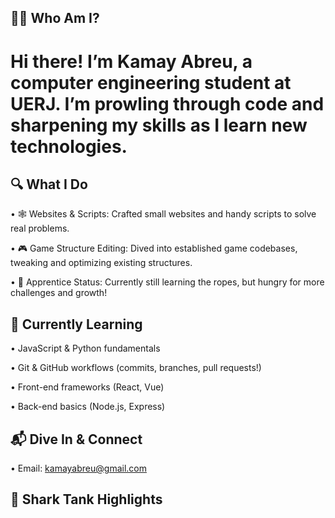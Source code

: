## 🏄‍♂️ Who Am I?

# Hi there! I’m Kamay Abreu, a computer engineering student at UERJ. I’m prowling through code and sharpening my skills as I learn new technologies.

## 🔍 What I Do

• 🕸️ Websites & Scripts: Crafted small websites and handy scripts to solve real problems.

• 🎮 Game Structure Editing: Dived into established game codebases, tweaking and optimizing existing structures.

• 🐋 Apprentice Status: Currently still learning the ropes, but hungry for more challenges and growth!

## 🌱 Currently Learning

• JavaScript & Python fundamentals

• Git & GitHub workflows (commits, branches, pull requests!)

• Front-end frameworks (React, Vue)

• Back-end basics (Node.js, Express)

## 📬 Dive In & Connect

• Email: kamayabreu@gmail.com

## 🦈 Shark Tank Highlights

